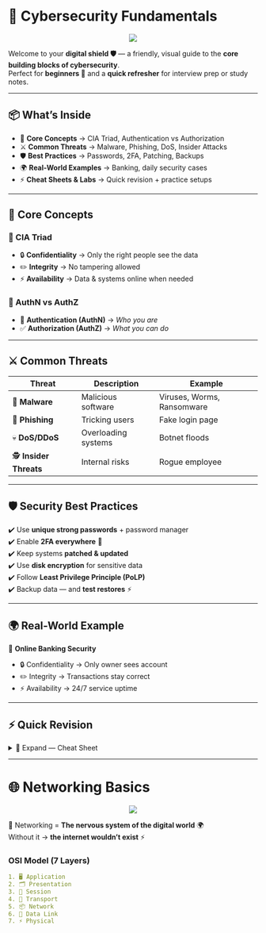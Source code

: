 # 🔐 Cybersecurity Fundamentals  

<p align="center">
  <img src="https://readme-typing-svg.herokuapp.com?size=30&color=39FF14&center=true&width=900&lines=🛡️+Cybersecurity+Fundamentals;Protect+⚡+Prevent+⚡+Defend;Learn+Hacking+The+Right+Way" />
</p>

Welcome to your **digital shield 🛡️** — a friendly, visual guide to the **core building blocks of cybersecurity**.  
Perfect for **beginners 🚀** and a **quick refresher** for interview prep or study notes.  

---

## 📦 What’s Inside  

- 🧩 **Core Concepts** → CIA Triad, Authentication vs Authorization  
- ⚔️ **Common Threats** → Malware, Phishing, DoS, Insider Attacks  
- 🛡️ **Best Practices** → Passwords, 2FA, Patching, Backups  
- 🌍 **Real-World Examples** → Banking, daily security cases  
- ⚡ **Cheat Sheets & Labs** → Quick revision + practice setups  

---

## 🧩 Core Concepts  

### 🔺 CIA Triad  
- 🔒 **Confidentiality** → Only the right people see the data  
- ✏️ **Integrity** → No tampering allowed  
- ⚡ **Availability** → Data & systems online when needed  

### 👤 AuthN vs AuthZ  
- 🔑 **Authentication (AuthN)** → *Who you are*  
- ✅ **Authorization (AuthZ)** → *What you can do*  

---

## ⚔️ Common Threats  

| Threat | Description | Example |
|--------|-------------|---------|
| 🦠 **Malware** | Malicious software | Viruses, Worms, Ransomware |
| 🎣 **Phishing** | Tricking users | Fake login page |
| 💀 **DoS/DDoS** | Overloading systems | Botnet floods |
| 🕵️ **Insider Threats** | Internal risks | Rogue employee |

---

## 🛡️ Security Best Practices  

✔️ Use **unique strong passwords** + password manager  
✔️ Enable **2FA everywhere** 🔐  
✔️ Keep systems **patched & updated**  
✔️ Use **disk encryption** for sensitive data  
✔️ Follow **Least Privilege Principle (PoLP)**  
✔️ Backup data — and **test restores** ⚡  

---

## 🌍 Real-World Example  

🏦 **Online Banking Security**  
- 🔒 Confidentiality → Only owner sees account  
- ✏️ Integrity → Transactions stay correct  
- ⚡ Availability → 24/7 service uptime  

---

## ⚡ Quick Revision  

<details>
  <summary>📑 Expand — Cheat Sheet</summary>  

- **CIA Triad** → Confidentiality | Integrity | Availability  
- **Top Threats** → Malware | Phishing | DoS | Insider  
- **Best Practices** → Strong Passwords | 2FA | Updates | Backups  
- **Go-To Tools** → `nmap` | `wireshark` | `openssl` | `john`  
</details>  

---

# 🌐 Networking Basics  

<p align="center">
  <img src="https://readme-typing-svg.herokuapp.com?size=28&color=00FFFF&center=true&width=900&lines=🌐+Networking+Basics;Connect+⚡+Communicate+⚡+Secure;Master+the+Backbone+of+IT" />
</p>

📡 Networking = **The nervous system of the digital world** 🌍  
Without it → **the internet wouldn’t exist** ⚡  

### OSI Model (7 Layers)  
```yaml
1. 🖥️ Application
2. 🗂️ Presentation
3. 💬 Session
4. 🚚 Transport
5. 📦 Network
6. 🔌 Data Link
7. ⚡ Physical
